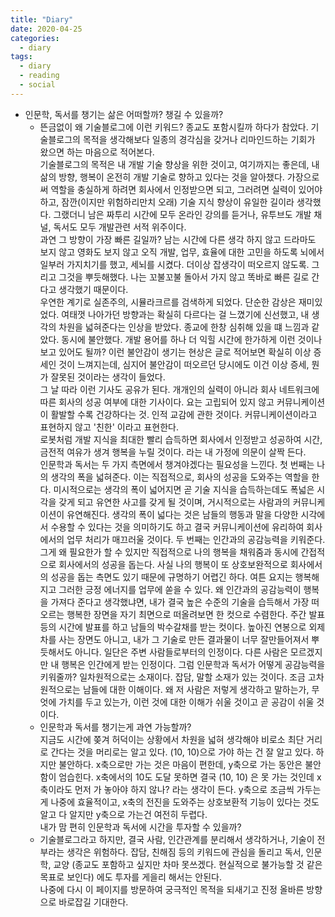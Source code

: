 ```yaml
---
title: "Diary"
date: 2020-04-25
categories:
  - diary
tags:
  - diary
  - reading
  - social
---
```


- 인문학, 독서를 챙기는 삶은 어떠할까? 챙길 수 있을까?
    - 뜬금없이 왜 기술블로그에 이런 키워드?
    종교도 포함시킬까 하다가 참았다.
    기술블로그의 목적을 생각해보다 일종의 경각심을 갖거나 리마인드하는 기회가 왔으면 하는 마음으로 적어본다.    
    기술블로그의 목적은 내 개발 기술 향상을 위한 것이고, 여기까지는 좋은데, 내 삶의 방향, 행복이 온전히 개발 기술로 향하고 있다는 것을 알아챘다.
    가장으로써 역할을 충실하게 하려면 회사에서 인정받으면 되고, 그러려면 실력이 있어야 하고, 잠깐(이지만 위험하리만치 오래) 기술 지식 향상이 유일한 길이라 생각했다.
    그랬더니 남은 짜투리 시간에 모두 온라인 강의를 듣거나, 유투브도 개발 채널, 독서도 모두 개발관련 서적 위주이다.    
    과연 그 방향이 가장 빠른 길일까? 남는 시간에 다른 생각 하지 않고 드라마도 보지 않고 영화도 보지 않고 오직 개발, 업무, 효율에 대한 고민을 하도록 뇌에서 일부러 가지치기를 했고, 세뇌를 시켰다.
    더이상 잡생각이 떠오르지 않도록. 그리고 그것을 뿌듯해했다. 나는 꼬불꼬불 돌아서 가지 않고 똑바로 빠른 길로 간다고 생각했기 때문이다.    
    우연한 계기로 실존주의, 시뮬라크르를 검색하게 되었다. 단순한 감상은 재미있었다. 여태껏 나아가던 방향과는 확실히 다르다는 걸 느꼈기에 신선했고, 내 생각의 차원을 넓혀준다는 인상을 받았다. 
    종교에 한창 심취해 있을 떄 느낌과 같았다. 동시에 불안했다. 개발 용어를 하나 더 익힐 시간에 한가하게 이런 것이나 보고 있어도 될까? 
    이런 불안감이 생기는 현상은 글로 적어보면 확실히 이상 증세인 것이 느껴지는데, 심지어 불안감이 떠오르던 당시에도 이건 이상 증세, 뭔가 잘못된 것이라는 생각이 들었다.        
    그 날 따라 이런 기사도 공유가 된다. 개개인의 실력이 아니라 회사 네트워크에 따른 회사의 성공 여부에 대한 기사이다. 
    요는 고립되어 있지 않고 커뮤니케이션이 활발할 수록 건강하다는 것. 인적 교감에 관한 것이다. 커뮤니케이션이라고 표현하지 않고 '친한' 이라고 표현한다.    
    로봇처럼 개발 지식을 최대한 빨리 습득하면 회사에서 인정받고 성공하여 시간, 금전적 여유가 생겨 행복을 누릴 것이다. 라는 내 가정에 의문이 살짝 든다.    
    인문학과 독서는 두 가지 측면에서 챙겨야겠다는 필요성을 느낀다.
    첫 번째는 나의 생각의 폭을 넓혀준다. 이는 직접적으로, 회사의 성공을 도와주는 역할을 한다. 
    미시적으로는 생각의 폭이 넓어지면 곧 기술 지식을 습득하는데도 폭넓은 시각을 갖게 되고 유연한 사고를 갖게 될 것이며, 거시적으로는 사람과의 커뮤니케이션이 유연해진다.
    생각의 폭이 넓다는 것은 남들의 행동과 말을 다양한 시각에서 수용할 수 있다는 것을 의미하기도 하고 결국 커뮤니케이션에 유리하여 회사에서의 업무 처리가 매끄러울 것이다.
    두 번째는 인간과의 공감능력을 키워준다. 그게 왜 필요한가 할 수 있지만 직접적으로 나의 행복을 채워줌과 동시에 간접적으로 회사에서의 성공을 돕는다.
    사실 나의 행복이 또 상호보완적으로 회사에서의 성공을 돕는 측면도 있기 때문에 규명하기 어렵긴 하다. 여튼 요지는 행복해지고 그러한 긍정 에너지를 업무에 쏟을 수 있다.
    왜 인간과의 공감능력이 행복을 가져다 준다고 생각했냐면, 내가 결국 높은 수준의 기술을 습득해서 가장 떠오르는 행복한 장면을 자기 최면으로 떠올려보면 한 컷으로 수렴한다.
    주간 발표 등의 시간에 발표를 하고 남들의 박수갈채를 받는 컷이다. 높아진 연봉으로 외제차를 사는 장면도 아니고, 내가 그 기술로 만든 결과물이 너무 잘만들어져서 뿌듯해서도 아니다.
    일단은 주변 사람들로부터의 인정이다. 다른 사람은 모르겠지만 내 행복은 인간에게 받는 인정이다. 그럼 인문학과 독서가 어떻게 공감능력을 키워줄까? 
    일차원적으로는 소재이다. 잡담, 말할 소재가 있는 것이다. 조금 고차원적으로는 남들에 대한 이해이다. 
    왜 저 사람은 저렇게 생각하고 말하는가, 무엇에 가치를 두고 있는가, 이런 것에 대한 이해가 쉬울 것이고 곧 공감이 쉬울 것이다.    
    - 인문학과 독서를 챙기는게 과연 가능할까?    
    지금도 시간에 쫒겨 허덕이는 상황에서 차원을 넓혀 생각해야 비로소 최단 거리로 간다는 것을 머리로는 알고 있다. (10, 10)으로 가야 하는 건 잘 알고 있다. 하지만 불안하다. 
    x축으로만 가는 것은 마음이 편한데, y축으로 가는 동안은 불안함이 엄습힌다. x축에서의 10도 도달 못하면 결국 (10, 10) 은 못 가는 것인데 x축이라도 먼저 가 놓아야 하지 않나?
    라는 생각이 든다. y축으로 조금씩 가두는게 나중에 효율적이고, x축의 전진을 도와주는 상호보환적 기능이 있다는 것도 알고 다 알지만 y축으로 가는건 여전히 두렵다.    
    내가 맘 편히 인문학과 독서에 시간을 투자할 수  있을까?
    - 기술블로그라고 하지만, 결국 사람, 인간관계를 분리해서 생각하거나, 기술이 전부라는 생각은 위험하다. 잡담, 친해짐 등의 키워드에 관심을 돌리고 독서, 인문학, 교양 (종교도 포함하고 싶지만 차마 못쓰겠다. 현실적으로 불가능할 것 같은 목표로 보인다) 에도 투자를 게을리 해서는 안된다.    
    나중에 다시 이 페이지를 방문하여 궁극적인 목적을 되새기고 진정 올바른 방향으로 바로잡길 기대한다.
    
    
    
 
